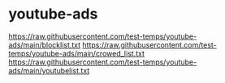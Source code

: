 # youtube-ads


https://raw.githubusercontent.com/test-temps/youtube-ads/main/blocklist.txt
https://raw.githubusercontent.com/test-temps/youtube-ads/main/crowed_list.txt
https://raw.githubusercontent.com/test-temps/youtube-ads/main/youtubelist.txt



